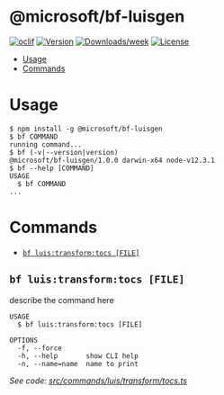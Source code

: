 @microsoft/bf-luisgen
=====================



[![oclif](https://img.shields.io/badge/cli-oclif-brightgreen.svg)](https://oclif.io)
[![Version](https://img.shields.io/npm/v/@microsoft/bf-luisgen.svg)](https://npmjs.org/package/@microsoft/bf-luisgen)
[![Downloads/week](https://img.shields.io/npm/dw/@microsoft/bf-luisgen.svg)](https://npmjs.org/package/@microsoft/bf-luisgen)
[![License](https://img.shields.io/npm/l/@microsoft/bf-luisgen.svg)](https://github.com/microsoft/botframework-cli/blob/master/package.json)

<!-- toc -->
* [Usage](#usage)
* [Commands](#commands)
<!-- tocstop -->
# Usage
<!-- usage -->
```sh-session
$ npm install -g @microsoft/bf-luisgen
$ bf COMMAND
running command...
$ bf (-v|--version|version)
@microsoft/bf-luisgen/1.0.0 darwin-x64 node-v12.3.1
$ bf --help [COMMAND]
USAGE
  $ bf COMMAND
...
```
<!-- usagestop -->
# Commands
<!-- commands -->
* [`bf luis:transform:tocs [FILE]`](#bf-luistransformtocs-file)

## `bf luis:transform:tocs [FILE]`

describe the command here

```
USAGE
  $ bf luis:transform:tocs [FILE]

OPTIONS
  -f, --force
  -h, --help       show CLI help
  -n, --name=name  name to print
```

_See code: [src/commands/luis/transform/tocs.ts](https://github.com/microsoft/botframework-cli/blob/v1.0.0/src/commands/luis/transform/tocs.ts)_
<!-- commandsstop -->
